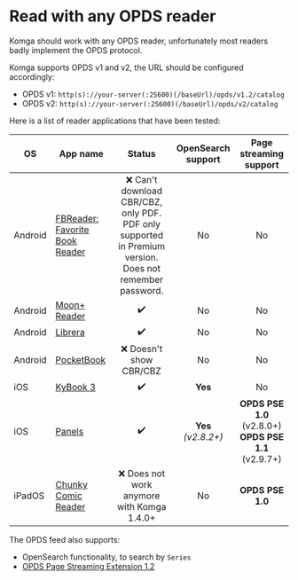 # Read with any OPDS reader

Komga should work with any OPDS reader, unfortunately most readers badly implement the OPDS protocol.

Komga supports OPDS v1 and v2, the URL should be configured accordingly:
 - OPDS v1: `http(s)://your-server(:25600)(/baseUrl)/opds/v1.2/catalog`
 - OPDS v2: `http(s)://your-server(:25600)(/baseUrl)/opds/v2/catalog`

Here is a list of reader applications that have been tested:

| OS      | App name                                                                                                             |                                                  Status                                                  |   OpenSearch support    |                  Page streaming support                   |
|---------|----------------------------------------------------------------------------------------------------------------------|:--------------------------------------------------------------------------------------------------------:|:-----------------------:|:---------------------------------------------------------:|
| Android | [FBReader: Favorite Book Reader](https://play.google.com/store/apps/details?id=org.geometerplus.zlibrary.ui.android) | :x: Can't download CBR/CBZ, only PDF. PDF only supported in Premium version. Does not remember password. |           No            |                            No                             |
| Android | [Moon+ Reader](https://play.google.com/store/apps/details?id=com.flyersoft.moonreader)                               |                                            :heavy_check_mark:                                            |           No            |                            No                             |
| Android | [Librera](https://play.google.com/store/apps/details?id=com.foobnix.pdf.reader)                                      |                                            :heavy_check_mark:                                            |           No            |                            No                             |
| Android | [PocketBook](https://play.google.com/store/apps/details?id=com.obreey.reader)                                        |                                         :x: Doesn't show CBR/CBZ                                         |           No            |                            No                             |
| iOS     | [KyBook 3](http://kybook-reader.com/)                                                                                |                                            :heavy_check_mark:                                            |         **Yes**         |                            No                             |
| iOS     | [Panels](https://panels.app/)                                                                                        |                                            :heavy_check_mark:                                            | **Yes**<br/>*(v2.8.2+)* | **OPDS PSE 1.0** (v2.8.0+)<br/>**OPDS PSE 1.1** (v2.9.7+) |
| iPadOS  | [Chunky Comic Reader](https://apps.apple.com/us/app/chunky-comic-reader/id663567628)                                 |                               :x: Does not work anymore with Komga 1.4.0+                                |           No            |                     **OPDS PSE 1.0**                      |


The OPDS feed also supports:

- OpenSearch functionality, to search by `Series`
- [OPDS Page Streaming Extension 1.2](https://anansi-project.github.io/docs/opds-pse/intro)
